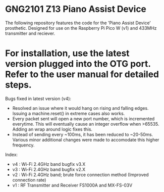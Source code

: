 # GNG2101 Z13 Piano Assist Device

The following repository features the code for the 'Piano Assist Device' prosthetic. Designed for use on the Raspberry Pi Pico W (v1) and 433MHz transmitter and reciever. 

# For installation, use the latest version plugged into the OTG port. Refer to the user manual for detailed steps.

Bugs fixed in latest version (v4):
- Resolved an issue where it would hang on rising and falling edges. Issuing a machine.reset() in extreme cases also works.
- Every packet sent will open a new port number, which is incremented everytime. This will eventually cause an integer overflow when >65535. Adding an wrap around logic fixes this.
- Instead of sending every ~100ms, it has been reduced to ~20-50ms. Various minor additional changes were made to accomodate this higher frequency.


Index:
- v4 : Wi-Fi 2.4GHz band bugfix v3.X
- v3 : Wi-Fi 2.4GHz band bugfix v2.X
- v2 : Wi-Fi 2.4GHz band; brute force connection method (Improved connection rate)
- v1 : RF Transmitter and Receiver FS1000A and MX-FS-03V
